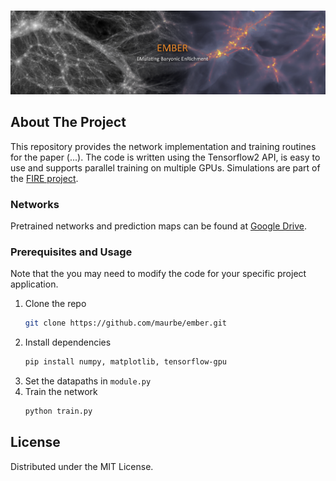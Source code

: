 
<!-- PROJECT SHIELDS -->
<!--
*** I'm using markdown "reference style" links for readability.
*** Reference links are enclosed in brackets [ ] instead of parentheses ( ).
*** See the bottom of this document for the declaration of the reference variables
*** for contributors-url, forks-url, etc. This is an optional, concise syntax you may use.
*** https://www.markdownguide.org/basic-syntax/#reference-style-links
-->

<br />
<p align="center">
  <a href="https://github.com/othneildrew/Best-README-Template">
    <img src="src/banner.png">
  </a>
</p>



## About The Project
This repository provides the network implementation and training routines for the paper (...).
The code is written using the Tensorflow2 API, is easy to use and supports parallel training on multiple GPUs.
Simulations are part of the [FIRE project](https://fire.northwestern.edu).


### Networks
Pretrained networks and prediction maps can be found at [Google Drive](https://drive.google.com/drive/folders/10_7Y3xjwHeZFdX6Fm5luhl-lMkVKH63k?usp=sharing).


### Prerequisites and Usage
Note that the you may need to modify the code for your specific project application.

1. Clone the repo
   ```sh
   git clone https://github.com/maurbe/ember.git
   ```
3. Install dependencies
   ```sh
   pip install numpy, matplotlib, tensorflow-gpu
   ```
4. Set the datapaths in `module.py`
5. Train the network
   ```sh
   python train.py
   ```

## License

Distributed under the MIT License.
